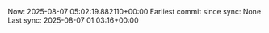 Now: 2025-08-07 05:02:19.882110+00:00 Earliest commit since sync: None Last sync: 2025-08-07 01:03:16+00:00
